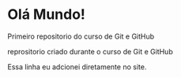 # Olá Mundo!
 Primeiro repositorio do curso de Git e GitHub


reprositorio criado durante o curso de Git e GitHub

Essa linha eu adcionei diretamente no site.
